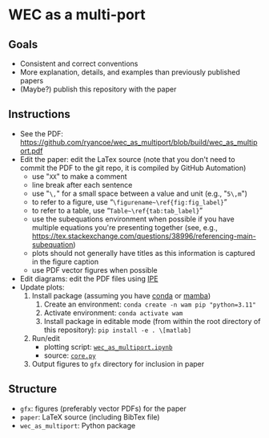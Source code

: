 # WEC as a multi-port

## Goals

 - Consistent and correct conventions
 - More explanation, details, and examples than previously published papers
 - (Maybe?) publish this repository with the paper

## Instructions

 - See the PDF: https://github.com/ryancoe/wec_as_multiport/blob/build/wec_as_multiport.pdf
 - Edit the paper: edit the LaTex source (note that you don't need to commit the PDF to the git repo, it is compiled by GitHub Automation)
 	- use "`XX`" to make a comment
 	- line break after each sentence
 	- use "`\,`" for a small space between a value and unit (e.g., "`5\,m`")
 	- to refer to a figure, use “`\figurename~\ref{fig:fig_label}`”
 	- to refer to a table, use “`Table~\ref{tab:tab_label}`”
 	- use the subequations environment when possible if you have multiple equations you're presenting together (see, e.g., https://tex.stackexchange.com/questions/38996/referencing-main-subequation)
 	- plots should not generally have titles as this information is captured in the figure caption
 	- use PDF vector figures when possible
 - Edit diagrams: edit the PDF files using [IPE](https://ipe.otfried.org/)
 - Update plots: 
 	1. Install package (assuming you have [conda](https://conda.io/projects/conda/en/latest/user-guide/install/index.html) or [mamba](https://mamba.readthedocs.io/en/latest/installation/mamba-installation.html))
 		1. Create an environment: `conda create -n wam pip "python=3.11"`
 		2. Activate environment: `conda activate wam`
 		3. Install package in editable mode (from within the root directory of this repository): `pip install -e . \[matlab]`
 	2. Run/edit 
 		- plotting script: [`wec_as_multiport.ipynb`](wec_as_multiport.ipynb)
 		- source: [`core.py`](wec_as_multiport/core.py)
 	3. Output figures to `gfx` directory for inclusion in paper

## Structure

 - `gfx`: figures (preferably vector PDFs) for the paper
 - `paper`: LaTeX source (including BibTex file)
 - `wec_as_multiport`: Python package
